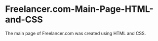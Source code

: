 # Freelancer.com-Main-Page-HTML-and-CSS
The main page of Freelancer.com was created using HTML and CSS.

